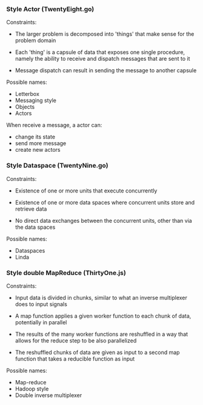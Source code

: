 ### Style Actor (TwentyEight.go)
Constraints:

- The larger problem is decomposed into 'things' that make sense for
  the problem domain 

- Each 'thing' is a capsule of data that exposes one single procedure,
  namely the ability to receive and dispatch messages that are sent to
  it

- Message dispatch can result in sending the message to another capsule

Possible names:

- Letterbox
- Messaging style
- Objects
- Actors

When receive a message, a actor can:
* change its state
* send more message
* create new actors

### Style Dataspace (TwentyNine.go)
Constraints:

- Existence of one or more units that execute concurrently

- Existence of one or more data spaces where concurrent units store and
  retrieve data

- No direct data exchanges between the concurrent units, other than via the data spaces

Possible names:

- Dataspaces
- Linda

### Style double MapReduce (ThirtyOne.js)
Constraints:

- Input data is divided in chunks, similar to what an inverse multiplexer does to input signals

- A map function applies a given worker function to each chunk of data, potentially in parallel

- The results of the many worker functions are reshuffled in a way
  that allows for the reduce step to be also parallelized

- The reshuffled chunks of data are given as input to a second map
  function that takes a reducible function as input

Possible names:

- Map-reduce 
- Hadoop style
- Double inverse multiplexer 
